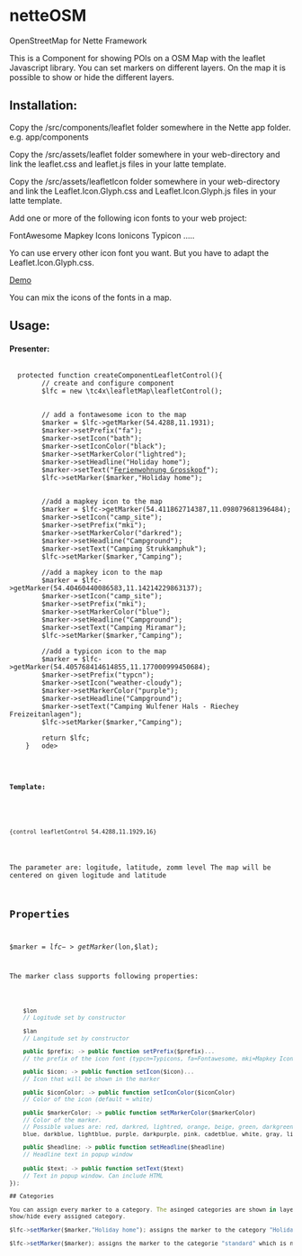 # netteOSM
OpenStreetMap for Nette Framework

This is a Component for showing POIs on a OSM Map with the leaflet Javascript library. You can set markers on different layers.
On the map it is possible to show or hide the different layers. 

<h2>Installation:</h2>

Copy the /src/components/leaflet folder somewhere in the Nette app folder. e.g. app/components

Copy the /src/assets/leaflet folder somewhere in your web-directory and link the leaflet.css and leaflet.js files in your latte template. 

Copy the /src/assets/leafletIcon folder somewhere in your web-directory and link the Leaflet.Icon.Glyph.css and Leaflet.Icon.Glyph.js files in your latte template. 

Add one or more of the following icon fonts to your web project:

FontAwesome
Mapkey Icons
Ionicons
Typicon
.....

Yo can use ervery other icon font you want. But you have to adapt the Leaflet.Icon.Glyph.css. 

<a href='http://www.fh19.de/nette/leaflet' target='_new'>Demo</a>

You can mix the icons of the fonts in a map.

<h2>Usage:</h2>

<h4>Presenter:</h4>

   <pre><code>
  protected function createComponentLeafletControl(){
        // create and configure component
        $lfc = new \tc4x\leafletMap\leafletControl();
        
        
        // add a fontawesome icon to the map
        $marker = $lfc->getMarker(54.4288,11.1931);
        $marker->setPrefix("fa");
        $marker->setIcon("bath");
        $marker->setIconColor("black");
        $marker->setMarkerColor("lightred");
        $marker->setHeadline("Holiday home");
        $marker->setText("<a href='http://www.ferienwohnung-fehmarn-burg.de/' target='_new'>Ferienwohnung Grosskopf</a>");
        $lfc->setMarker($marker,"Holiday home");
        
        
        //add a mapkey icon to the map
        $marker = $lfc->getMarker(54.411862714387,11.098079681396484);
        $marker->setIcon("camp_site");
        $marker->setPrefix("mki");
        $marker->setMarkerColor("darkred");
        $marker->setHeadline("Campground");
        $marker->setText("Camping Strukkamphuk");    
        $lfc->setMarker($marker,"Camping");   
        
        //add a mapkey icon to the map
        $marker = $lfc->getMarker(54.40460440086583,11.14214229863137);
        $marker->setIcon("camp_site");
        $marker->setPrefix("mki");
        $marker->setMarkerColor("blue");
        $marker->setHeadline("Campground");
        $marker->setText("Camping Miramar");    
        $lfc->setMarker($marker,"Camping");            
        
        //add a typicon icon to the map
        $marker = $lfc->getMarker(54.405768414614855,11.177000999450684);
        $marker->setPrefix("typcn");
        $marker->setIcon("weather-cloudy");
        $marker->setMarkerColor("purple");
        $marker->setHeadline("Campground");
        $marker->setText("Camping Wulfener Hals - Riechey Freizeitanlagen");    
        $lfc->setMarker($marker,"Camping");         
        
        return $lfc;
    }	ode></pre>


<h4>Template:</h4>

<pre><code>
{control leafletControl 54.4288,11.1929,16}
</code></pre>

The parameter are: logitude, latitude, zomm level
The map will be centered on given logitude and latitude

## Properties

$marker = $lfc->getMarker($lon,$lat);

The marker class supports following properties:

```js

	$lon 
	// Logitude set by constructor

	$lan
	// Langitude set by constructor

	public $prefix; -> public function setPrefix($prefix)...
	// the prefix of the icon font (typcn=Typicons, fa=Fontawesome, mki=Mapkey Icons...)

	public $icon; -> public function setIcon($icon)...
	// Icon that will be shown in the marker

	public $iconColor; -> public function setIconColor($iconColor)
	// Color of the icon (default = white)

	public $markerColor; -> public function setMarkerColor($markerColor)
	// Color of the marker. 
   	// Possible values are: red, darkred, lightred, orange, beige, green, darkgreen, lightgreen, 
	blue, darkblue, lightblue, purple, darkpurple, pink, cadetblue, white, gray, lightgray, black

   	public $headline; -> public function setHeadline($headline)
   	// Headline text in popup window
   
	public $text; -> public function setText($text)
    // Text in popup window. Can include HTML
});

## Categories

You can assign every marker to a category. The asinged categories are shown in layer top right in the map and you can
show/hide every assigned category.

$lfc->setMarker($marker,"Holiday home"); assigns the marker to the category "Holiday home". If a categorie does not exist, it will be created.

$lfc->setMarker($marker); assigns the marker to the categorie "standard" which is not be shown in the category layer. 
